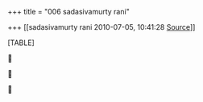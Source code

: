 +++
title = "006 sadasivamurty rani"

+++
[[sadasivamurty rani	2010-07-05, 10:41:28 [Source](https://groups.google.com/g/bvparishat/c/-sLi3OmdRgo)]]



[TABLE]







